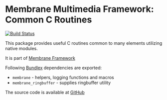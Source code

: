 # Membrane Multimedia Framework: Common C Routines

[![Build Status](https://travis-ci.com/membraneframework/membrane-common-c.svg?branch=master)](https://travis-ci.com/membraneframework/membrane-common-c)

This package provides useful C routines common to many elements utilizing native modules.

It is part of [Membrane Framework](https://membraneframework.org/)

Following [Bundlex](https://hex.pm/packages/bundlex) dependencies are exported:
* `membrane` - helpers, logging functions and macros
* `membrane_ringbuffer` - supplies ringbuffer utility

The source code is available at [GitHub](https://github.com/membraneframework/membrane-common-c)
